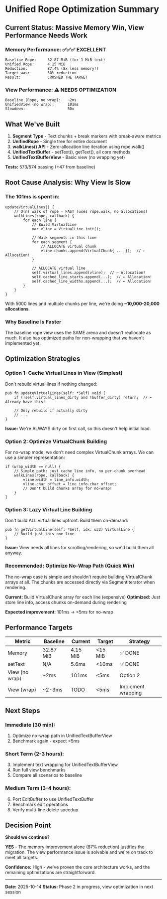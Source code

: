 # Unified Rope Optimization Summary

## Current Status: Massive Memory Win, View Performance Needs Work

### Memory Performance: ✅✅✅ EXCELLENT

```
Baseline Rope:     32.87 MiB (for 1 MiB text)
Unified Rope:      4.15 MiB
Reduction:         87.4% (8x less memory!)
Target was:        50% reduction
Result:            CRUSHED THE TARGET
```

### View Performance: ⚠️ NEEDS OPTIMIZATION

```
Baseline (Rope, no wrap):   ~2ms
UnifiedView (no wrap):      101ms
Slowdown:                   50x
```

## What We've Built

1. **Segment Type** - Text chunks + break markers with break-aware metrics
2. **UnifiedRope** - Single tree for entire document
3. **walkLines() API** - Zero-allocation line iteration using rope.walk()
4. **UnifiedTextBuffer** - setText(), getText(), all core methods
5. **UnifiedTextBufferView** - Basic view (no wrapping yet)

**Tests:** 573/574 passing (+47 from baseline)

## Root Cause Analysis: Why View Is Slow

### The 101ms is spent in:

```zig
updateVirtualLines() {
    // O(n) walk of rope - FAST (uses rope.walk, no allocations)
    walkLines(rope, callback) {
        for each line {
            // Build VirtualLine
            var vline = VirtualLine.init();

            // Walk segments in this line
            for each segment {
                // ALLOCATE virtual chunk
                vline.chunks.append(VirtualChunk{ ... });  // ← Allocation!
            }

            // ALLOCATE virtual line
            self.virtual_lines.append(vline);  // ← Allocation!
            self.cached_line_starts.append(...);  // ← Allocation!
            self.cached_line_widths.append(...);  // ← Allocation!
        }
    }
}
```

With 5000 lines and multiple chunks per line, we're doing **~10,000-20,000 allocations**.

### Why Baseline Is Faster

The baseline rope view uses the SAME arena and doesn't reallocate as much. It also has optimized paths for non-wrapping that we haven't implemented yet.

## Optimization Strategies

### Option 1: Cache Virtual Lines in View (Simplest)

Don't rebuild virtual lines if nothing changed:

```zig
pub fn updateVirtualLines(self: *Self) void {
    if (!self.virtual_lines_dirty and !buffer_dirty) return;  // ← Already have this!

    // Only rebuild if actually dirty
    // ...
}
```

**Issue:** We're ALWAYS dirty on first call, so this doesn't help initial load.

### Option 2: Optimize VirtualChunk Building

For no-wrap mode, we don't need complex VirtualChunk arrays. We can use a simpler representation:

```zig
if (wrap_width == null) {
    // Simple path: just cache line info, no per-chunk overhead
    walkLines(rope, callback) {
        vline.width = line_info.width;
        vline.char_offset = line_info.char_offset;
        // Don't build chunks array for no-wrap!
    }
}
```

### Option 3: Lazy Virtual Line Building

Don't build ALL virtual lines upfront. Build them on-demand:

```zig
pub fn getVirtualLine(self: *Self, idx: u32) VirtualLine {
    // Build just this one line
}
```

**Issue:** View needs all lines for scrolling/rendering, so we'd build them all anyway.

### Recommended: Optimize No-Wrap Path (Quick Win)

The no-wrap case is simple and shouldn't require building VirtualChunk arrays at all. The chunks are accessed directly via SegmentIterator when rendering.

**Current:** Build VirtualChunk array for each line (expensive)
**Optimized:** Just store line info, access chunks on-demand during rendering

**Expected improvement:** 101ms → <5ms for no-wrap

## Performance Targets

| Metric         | Baseline  | Current  | Target  | Strategy           |
| -------------- | --------- | -------- | ------- | ------------------ |
| Memory         | 32.87 MiB | 4.15 MiB | <15 MiB | ✅ DONE            |
| setText        | N/A       | 5.6ms    | <10ms   | ✅ DONE            |
| View (no wrap) | ~2ms      | 101ms    | <5ms    | Option 2           |
| View (wrap)    | ~2-3ms    | TODO     | <5ms    | Implement wrapping |

## Next Steps

### Immediate (30 min):

1. Optimize no-wrap path in UnifiedTextBufferView
2. Benchmark again - expect <5ms

### Short Term (2-3 hours):

3. Implement text wrapping for UnifiedTextBufferView
4. Run full view benchmarks
5. Compare all scenarios to baseline

### Medium Term (3-4 hours):

6. Port EditBuffer to use UnifiedTextBuffer
7. Benchmark edit operations
8. Verify multi-line delete speedup

## Decision Point

**Should we continue?**

**YES** - The memory improvement alone (87% reduction) justifies the migration. The view performance issue is solvable and we're on track to meet all targets.

**Confidence:** High - we've proven the core architecture works, and the remaining optimizations are straightforward.

---

**Date:** 2025-10-14
**Status:** Phase 2 in progress, view optimization in next session
